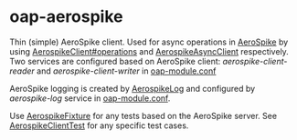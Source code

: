# oap-aerospike

Thin (simple) AeroSpike client. Used for async operations in [AeroSpike](https://docs.aerospike.com/docs/) 
by using [AerospikeClient#operations](oap-aerospike/src/main/java/oap/aerospike/AerospikeClient.java) and
[AerospikeAsyncClient](oap-aerospike/src/main/java/oap/aerospike/AerospikeAsyncClient.java) respectively. 
Two services are configured based on AeroSpike client: _aerospike-client-reader_ and _aerospike-client-writer_ in 
[oap-module.conf](oap-aerospike/src/main/resources/META-INF/oap-module.conf) 

AeroSpike logging is created by [AerospikeLog](oap-aerospike/src/main/java/oap/aerospike/AerospikeLog.java) 
and configured by _aerospike-log_ service in [oap-module.conf](oap-aerospike/src/main/resources/META-INF/oap-module.conf).

Use [AerospikeFixture](oap-aerospike/src/main/java/oap/aerospike/AerospikeFixture.java) for any tests based on the AeroSpike 
server. See [AerospikeClientTest](oap-aerospike/src/test/java/oap/aerospike/AerospikeClientTest.java) for any specific test cases.